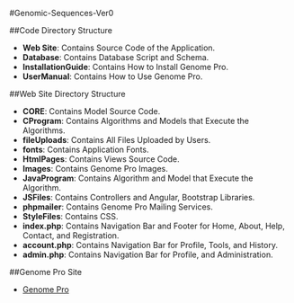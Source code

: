 #Genomic-Sequences-Ver0

##Code Directory Structure
* **Web Site**:                Contains Source Code of the Application.
* **Database**:                Contains Database Script and Schema.
* **InstallationGuide**:       Contains How to Install Genome Pro.
* **UserManual**:              Contains How to Use Genome Pro.

##Web Site Directory Structure
* **CORE**:                    Contains Model Source Code.
* **CProgram**:                Contains Algorithms and Models that Execute the Algorithms.
* **fileUploads**:             Contains All Files Uploaded by Users.
* **fonts**:                   Contains Application Fonts.
* **HtmlPages**:               Contains Views Source Code.
* **Images**:                  Contains Genome Pro Images.
* **JavaProgram**:             Contains Algorithm and Model that Execute the Algorithm.
* **JSFiles**:                 Contains Controllers and Angular, Bootstrap Libraries.
* **phpmailer**:               Contains Genome Pro Mailing Services.
* **StyleFiles**:              Contains CSS.
* **index.php**:               Contains Navigation Bar and Footer for Home, About, Help, Contact, and Registration.
* **account.php**:             Contains Navigation Bar for Profile, Tools, and History.
* **admin.php**:               Contains Navigation Bar for Profile, and Administration.

##Genome Pro Site
* [Genome Pro](http://genomepro.cis.fiu.edu)

